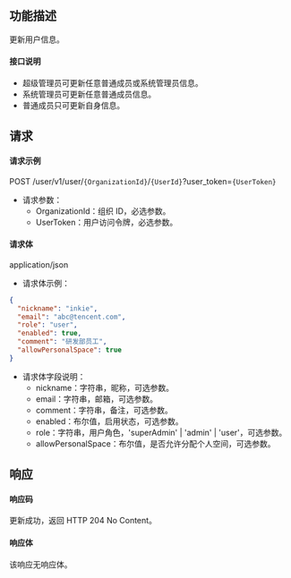 ## 功能描述

更新用户信息。

#### 接口说明

- 超级管理员可更新任意普通成员或系统管理员信息。
- 系统管理员可更新任意普通成员信息。
- 普通成员只可更新自身信息。

## 请求

#### 请求示例

POST /user/v1/user/`{OrganizationId}`/`{UserId}`?user_token=`{UserToken}`

- 请求参数：
  - OrganizationId：组织 ID，必选参数。
  - UserToken：用户访问令牌，必选参数。
  
#### 请求体

application/json

- 请求体示例：

```json
{
  "nickname": "inkie",
  "email": "abc@tencent.com",
  "role": "user",
  "enabled": true,
  "comment": "研发部员工",
  "allowPersonalSpace": true
}
```

- 请求体字段说明：
    - nickname：字符串，昵称，可选参数。
    - email：字符串，邮箱，可选参数。
    - comment：字符串，备注，可选参数。
    - enabled：布尔值，启用状态，可选参数。
    - role：字符串，用户角色，'superAdmin' | 'admin' | 'user'，可选参数。
    - allowPersonalSpace：布尔值，是否允许分配个人空间，可选参数。

## 响应

#### 响应码

更新成功，返回 HTTP 204 No Content。

#### 响应体

该响应无响应体。
